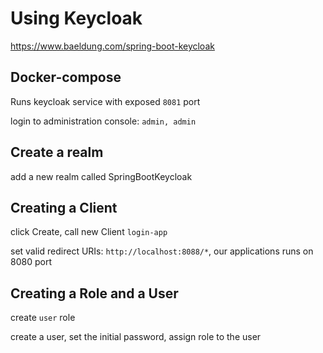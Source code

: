 # Using Keycloak

https://www.baeldung.com/spring-boot-keycloak

## Docker-compose
Runs keycloak service with exposed `8081` port

login to administration console: `admin, admin`

## Create a realm
add a new realm called SpringBootKeycloak

## Creating a Client
click Create, call new Client `login-app`

set valid redirect URIs: `http://localhost:8088/*`, our applications runs on 8080 port

## Creating a Role and a User
create `user` role

create a user, set the initial password, assign role to the user
